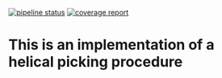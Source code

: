 

[![pipeline status](https://gitlab.gwdg.de/sphire/ij_stripper/badges/master/pipeline.svg)](https://gitlab.gwdg.de/sphire/ij_stripper/commits/master) [![coverage report](https://gitlab.gwdg.de/sphire/ij_stripper/badges/master/coverage.svg)](https://gitlab.gwdg.de/sphire/ij_stripper/commits/master)


# This is an implementation of a helical picking procedure